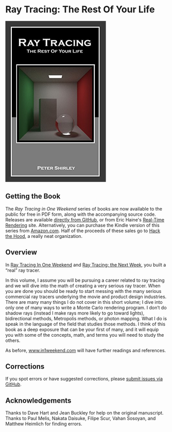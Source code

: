 Ray Tracing: The Rest Of Your Life
====================================================================================================

![Ray Tracing: The Rest Of Your Life](assets/RTRestOfYourLife.jpg)

Getting the Book
-----------------
The _Ray Tracing in One Weekend_ series of books are now available to the public for free in PDF
form, along with the accompanying source code. Releases are available [directly from GitHub][], or
from Eric Haine's [Real-Time Rendering][] site. Alternatively, you can purchase the Kindle version
of this series from [Amazon.com][]. Half of the proceeds of these sales go to [Hack the Hood][], a
really neat organization.

Overview
---------
In [Ray Tracing In One Weekend][] and [Ray Tracing: the Next Week][], you built a “real” ray tracer.

In this volume, I assume you will be pursuing a career related to ray tracing and we will dive into
the math of creating a very serious ray tracer. When you are done you should be ready to start
messing with the many serious commercial ray tracers underlying the movie and product design
industries. There are many many things I do not cover in this short volume; I dive into only one of
many ways to write a Monte Carlo rendering program. I don’t do shadow rays (instead I make rays more
likely to go toward lights), bidirectional methods, Metropolis methods, or photon mapping. What I do
is speak in the language of the field that studies those methods. I think of this book as a deep
exposure that can be your first of many, and it will equip you with some of the concepts, math, and
terms you will need to study the others.

As before, www.in1weekend.com will have further readings and references.

## Corrections
If you spot errors or have suggested corrections, please [submit issues via GitHub][].

Acknowledgements
-----------------
Thanks to Dave Hart and Jean Buckley for help on the original manuscript. Thanks to Paul Melis,
Nakata Daisuke, Filipe Scur, Vahan Sosoyan, and Matthew Heimlich for finding errors.



[Amazon.com]:                 https://amazon.com/dp/B01DN58P8C
[directly from GitHub]:       https://github.com/raytracing/TheRestOfYourLife/releases/
[Hack the Hood]:              http://www.hackthehood.org/
[Ray Tracing In One Weekend]: https://github.com/raytracing/InOneWeekend/
[Ray Tracing: The Next Week]: https://github.com/raytracing/TheNextWeek/
[Real-Time Rendering]:        http://www.realtimerendering.com/#books-small-table
[submit issues via GitHub]:   https://github.com/raytracing/TheRestOfYourLife/issues/
